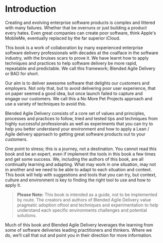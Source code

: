 # Introduction

Creating and evolving enterprise software products is complex and littered with many failures.  Whether that be overruns or just building a product every hates.  Even great companies can create poor software, think Apple's MobileMe, eventually replaced by the far superior iCloud.

This book is a work of collaboration by many experienced enterprise software delivery professionals with decades at the coalface in the software industry, with the bruises scars to prove it.  We have learnt how to apply techniques and practices to help software delivery be more rapid, repeatable and predictable.  We call this framework; Blended Agile Delivery or BAD for short.

Our aim is to deliver awesome software that delights our customers and employers.  Not only that, but to avoid delivering poor user experience, that on paper seemed a good idea, but once launch failed to capture and engage our customers.  We call this a No More Pet Projects approach and use a variety of techniques to avoid this.

Blended Agile Delivery consists of a core set of values and principles, processes and practices to follow, tried and tested tips and techniques from highly successful professionals as well as experiments that you can try to help you better understand your environment and how to apply a Lean / Agile delivery approach to getting great software products out to your customers.

One point to stress; this is a journey, not a destination.  You cannot read this book and be an expert, even if implement the tools in this book a few times and get some success.  We, including the authors of this book, are all continually learning and adapting.  What may work in one situation, may not in another and we need to be able to adapt to each situation and context.  This book will help with suggestions and tools that you can try, but context, culture and environment is key to finding the right tool to use and how to apply it.

> **Please Note:**  This book is intended as a guide, not to be implemented by route.  The creators and authors of Blended Agile Delivery value pragmatic adoption oftool and techniques and experimentation to help understand each specific environments challenges and potential solutions.

Much of this book and Blended Agile Delivery leverages the learning from some of software deliveries leading practitioners and thinkers.  Where we do, we’ll call that out and point you in their direction for more information.